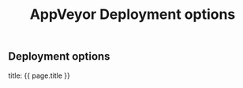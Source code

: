 ﻿---
title: AppVeyor Deployment options
layout: docs
categories: [deploy, kb]
---

## Deployment options

title: {{ page.title }}